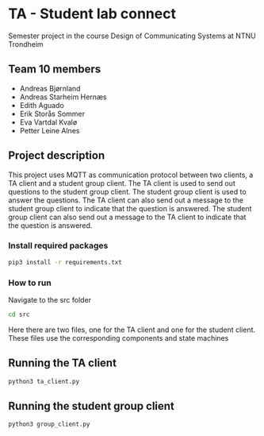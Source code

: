 # TA - Student lab connect
Semester project in the course Design of Communicating Systems at NTNU Trondheim

## Team 10 members
- Andreas Bjørnland
- Andreas Starheim Hernæs
- Edith Aguado
- Erik Storås Sommer
- Eva Vartdal Kvalø
- Petter Leine Alnes

## Project description
This project uses MQTT as communication protocol between two clients, a TA client and a student group client. The TA client is used to send out questions to the student group client. The student group client is used to answer the questions. The TA client can also send out a message to the student group client to indicate that the question is answered. The student group client can also send out a message to the TA client to indicate that the question is answered. 

### Install required packages
```bash
pip3 install -r requirements.txt
```

### How to run
Navigate to the src folder
```bash
cd src
```

Here there are two files, one for the TA client and one for the student client.
These files use the corresponding components and state machines

## Running the TA client
```bash
python3 ta_client.py
```

## Running the student group client
```bash
python3 group_client.py
```

